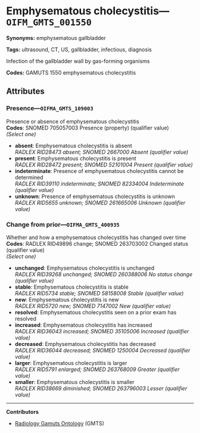 # Emphysematous cholecystitis—`OIFM_GMTS_001550`

**Synonyms:** emphysematous gallbladder

**Tags:** ultrasound, CT, US, gallbladder, infectious, diagnosis

Infection of the gallbladder wall by gas-forming organisms

**Codes:** GAMUTS 1550 emphysematous cholecystitis

## Attributes

### Presence—`OIFMA_GMTS_109003`

Presence or absence of emphysematous cholecystitis  
**Codes**: SNOMED 705057003 Presence (property) (qualifier value)  
*(Select one)*

- **absent**: Emphysematous cholecystitis is absent  
_RADLEX RID28473 absent; SNOMED 2667000 Absent (qualifier value)_
- **present**: Emphysematous cholecystitis is present  
_RADLEX RID28472 present; SNOMED 52101004 Present (qualifier value)_
- **indeterminate**: Presence of emphysematous cholecystitis cannot be determined  
_RADLEX RID39110 indeterminate; SNOMED 82334004 Indeterminate (qualifier value)_
- **unknown**: Presence of emphysematous cholecystitis is unknown  
_RADLEX RID5655 unknown; SNOMED 261665006 Unknown (qualifier value)_

### Change from prior—`OIFMA_GMTS_400935`

Whether and how a emphysematous cholecystitis has changed over time  
**Codes**: RADLEX RID49896 change; SNOMED 263703002 Changed status (qualifier value)  
*(Select one)*

- **unchanged**: Emphysematous cholecystitis is unchanged  
_RADLEX RID39268 unchanged; SNOMED 260388006 No status change (qualifier value)_
- **stable**: Emphysematous cholecystitis is stable  
_RADLEX RID5734 stable; SNOMED 58158008 Stable (qualifier value)_
- **new**: Emphysematous cholecystitis is new  
_RADLEX RID5720 new; SNOMED 7147002 New (qualifier value)_
- **resolved**: Emphysematous cholecystitis seen on a prior exam has resolved  
- **increased**: Emphysematous cholecystitis has increased  
_RADLEX RID36043 increased; SNOMED 35105006 Increased (qualifier value)_
- **decreased**: Emphysematous cholecystitis has decreased  
_RADLEX RID36044 decreased; SNOMED 1250004 Decreased (qualifier value)_
- **larger**: Emphysematous cholecystitis is larger  
_RADLEX RID5791 enlarged; SNOMED 263768009 Greater (qualifier value)_
- **smaller**: Emphysematous cholecystitis is smaller  
_RADLEX RID38669 diminished; SNOMED 263796003 Lesser (qualifier value)_

---

**Contributors**

- [Radiology Gamuts Ontology](https://gamuts.net/) (GMTS)